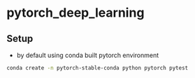 # pytorch_deep_learning

## Setup

- by default using conda built pytorch environment

```bash
conda create -n pytorch-stable-conda python pytorch pytest
```


